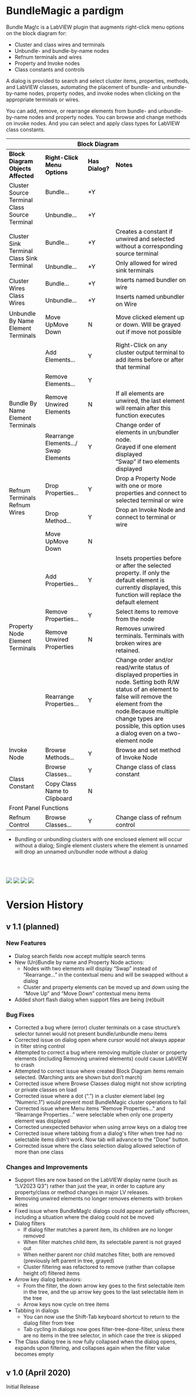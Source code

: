 # BundleMagic a pardigm
Bundle Mag!c is a LabVIEW plugin that augments right-click menu options on the block diagram for:

- Cluster and class wires and terminals
- Unbundle- and bundle-by-name nodes
- Refnum terminals and wires
- Property and Invoke nodes
- Class constants and controls

A dialog is provided to search and select cluster items, properties, methods, and LabVIEW classes, automating the placement of bundle- and unbundle-by-name nodes, property nodes, and invoke nodes when clicking on the appropriate terminals or wires.

You can add, remove, or rearrange elements from bundle- and unbundle-by-name nodes and property nodes. You can browse and change methods on invoke nodes. And you can  select and apply class types for LabVIEW class constants. 


<table class="tg">
<thead>
  <tr>
    <th class="tg-jut8" colspan="4"><span style="font-weight:700;font-style:normal;text-decoration:none;color:#000">Block Diagram </span></th>
  </tr>
</thead>
<tbody>
  <tr>
    <td class="tg-sd4m"><span style="font-weight:700;font-style:normal;text-decoration:none;color:#000">Block Diagram Objects Affected</span></td>
    <td class="tg-sd4m"><span style="font-weight:700;font-style:normal;text-decoration:none;color:#000">Right-Click Menu Options</span></td>
    <td class="tg-sd4m"><span style="font-weight:700;font-style:normal;text-decoration:none;color:#000">Has Dialog?</span></td>
    <td class="tg-sd4m"><span style="font-weight:700;font-style:normal;text-decoration:none;color:#000">Notes</span></td>
  </tr>
  <tr>
    <td class="tg-txwv" rowspan="2"><span style="font-weight:400;font-style:normal;text-decoration:none;color:#000">Cluster Source Terminal</span><br><span style="font-weight:400;font-style:normal;text-decoration:none;color:#000">Class Source Terminal</span></td>
    <td class="tg-0lax"><span style="font-weight:400;font-style:normal;text-decoration:none;color:#000">Bundle...</span></td>
    <td class="tg-1wig">*<span style="font-weight:400;font-style:normal;text-decoration:none;color:#000">Y</span></td>
    <td class="tg-0lax"></td>
  </tr>
  <tr>
    <td class="tg-0lax"><span style="font-weight:400;font-style:normal;text-decoration:none;color:#000">Unbundle...</span></td>
    <td class="tg-1wig">*<span style="font-weight:400;font-style:normal;text-decoration:none;color:#000">Y</span></td>
    <td class="tg-0lax"></td>
  </tr>
  <tr>
    <td class="tg-txwv" rowspan="2"><span style="font-weight:400;font-style:normal;text-decoration:none;color:#000">Cluster Sink Terminal</span><br><span style="font-weight:400;font-style:normal;text-decoration:none;color:#000">Class Sink Terminal</span></td>
    <td class="tg-0lax"><span style="font-weight:400;font-style:normal;text-decoration:none;color:#000">Bundle...</span></td>
    <td class="tg-1wig">*<span style="font-weight:400;font-style:normal;text-decoration:none;color:#000">Y</span></td>
    <td class="tg-0lax"><span style="font-weight:400;font-style:normal;text-decoration:none;color:#000">Creates a constant if unwired and selected without a corresponding source terminal</span></td>
  </tr>
  <tr>
    <td class="tg-0lax"><span style="font-weight:400;font-style:normal;text-decoration:none;color:#000">Unbundle...</span></td>
    <td class="tg-1wig">*<span style="font-weight:400;font-style:normal;text-decoration:none;color:#000">Y</span></td>
    <td class="tg-0lax"><span style="font-weight:400;font-style:normal;text-decoration:none;color:#000">Only allowed for wired sink terminals</span></td>
  </tr>
  <tr>
    <td class="tg-txwv" rowspan="2"><span style="font-weight:400;font-style:normal;text-decoration:none;color:#000">Cluster Wires</span><br><span style="font-weight:400;font-style:normal;text-decoration:none;color:#000">Class Wires</span></td>
    <td class="tg-0lax"><span style="font-weight:400;font-style:normal;text-decoration:none;color:#000">Bundle...</span></td>
    <td class="tg-1wig">*<span style="font-weight:400;font-style:normal;text-decoration:none;color:#000">Y</span></td>
    <td class="tg-0lax"><span style="font-weight:400;font-style:normal;text-decoration:none;color:#000">Inserts named bundler on wire</span></td>
  </tr>
  <tr>
    <td class="tg-0lax"><span style="font-weight:400;font-style:normal;text-decoration:none;color:#000">Unbundle...</span></td>
    <td class="tg-1wig">*<span style="font-weight:400;font-style:normal;text-decoration:none;color:#000">Y</span></td>
    <td class="tg-0lax"><span style="font-weight:400;font-style:normal;text-decoration:none;color:#000">Inserts named unbundler on Wire</span></td>
  </tr>
  <tr>
    <td class="tg-txwv"><span style="font-weight:400;font-style:normal;text-decoration:none;color:#000">Unbundle By Name Element Terminals</span></td>
    <td class="tg-0lax"><span style="font-weight:400;font-style:normal;text-decoration:none;color:#000">Move UpMove Down</span></td>
    <td class="tg-0lax"><span style="font-weight:400;font-style:normal;text-decoration:none;color:#000">N</span></td>
    <td class="tg-0lax"><span style="font-weight:400;font-style:normal;text-decoration:none;color:#000">Move clicked element up or down. WIll be grayed out if move not possible</span></td>
  </tr>
  <tr>
    <td class="tg-txwv" rowspan="4"><br><br><span style="font-weight:400;font-style:normal;text-decoration:none;color:#000">Bundle By Name Element Terminals</span></td>
    <td class="tg-0lax"><span style="font-weight:400;font-style:normal;text-decoration:none;color:#000">Add Elements...</span></td>
    <td class="tg-0lax"><span style="font-weight:400;font-style:normal;text-decoration:none;color:#000">Y</span></td>
    <td class="tg-0lax"><span style="font-weight:400;font-style:normal;text-decoration:none;color:#000">Right-Click on any cluster output terminal to add items before or after that terminal</span></td>
  </tr>
  <tr>
    <td class="tg-0lax"><span style="font-weight:400;font-style:normal;text-decoration:none;color:#000">Remove Elements...</span></td>
    <td class="tg-0lax"><span style="font-weight:400;font-style:normal;text-decoration:none;color:#000">Y</span></td>
    <td class="tg-0lax"></td>
  </tr>
  <tr>
    <td class="tg-0lax"><span style="font-weight:400;font-style:normal;text-decoration:none;color:#000">Remove Unwired Elements</span></td>
    <td class="tg-0lax"><span style="font-weight:400;font-style:normal;text-decoration:none;color:#000">N</span></td>
    <td class="tg-0lax"><span style="font-weight:400;font-style:normal;text-decoration:none;color:#000">If all elements are unwired, the last element will remain after this function executes</span></td>
  </tr>
  <tr>
    <td class="tg-0lax"><span style="font-weight:400;font-style:normal;text-decoration:none;color:#000">Rearrange Elements.../ Swap Elements</span></td>
    <td class="tg-0lax"><span style="font-weight:400;font-style:normal;text-decoration:none;color:#000">Y</span></td>
    <td class="tg-0lax"><span style="font-weight:400;font-style:normal;text-decoration:none;color:#000">Change order of elements in un/bundler node. </span><br><span style="font-weight:400;font-style:normal;text-decoration:none;color:#000">Grayed if one element displayed</span><br><span style="font-weight:400;font-style:normal;text-decoration:none;color:#000">“Swap” if two elements displayed</span></td>
  </tr>
  <tr>
    <td class="tg-txwv" rowspan="2"><span style="font-weight:400;font-style:normal;text-decoration:none;color:#000">Refnum Terminals</span><br><span style="font-weight:400;font-style:normal;text-decoration:none;color:#000">Refnum Wires</span></td>
    <td class="tg-0lax"><span style="font-weight:400;font-style:normal;text-decoration:none;color:#000">Drop Properties...</span></td>
    <td class="tg-0lax"><span style="font-weight:400;font-style:normal;text-decoration:none;color:#000">Y</span></td>
    <td class="tg-0lax"><span style="font-weight:400;font-style:normal;text-decoration:none;color:#000">Drop a Property Node with one or more properties and connect to selected terminal or wire</span></td>
  </tr>
  <tr>
    <td class="tg-0lax"><span style="font-weight:400;font-style:normal;text-decoration:none;color:#000">Drop Method...</span></td>
    <td class="tg-0lax"><span style="font-weight:400;font-style:normal;text-decoration:none;color:#000">Y</span></td>
    <td class="tg-0lax"><span style="font-weight:400;font-style:normal;text-decoration:none;color:#000">Drop an Invoke Node and connect to terminal or wire</span></td>
  </tr>
  <tr>
    <td class="tg-txwv" rowspan="5"><span style="font-weight:400;font-style:normal;text-decoration:none;color:#000">Property Node Element Terminals</span></td>
    <td class="tg-0lax"><span style="font-weight:400;font-style:normal;text-decoration:none;color:#000">Move UpMove Down</span></td>
    <td class="tg-0lax"><span style="font-weight:400;font-style:normal;text-decoration:none;color:#000">N</span></td>
    <td class="tg-0lax"></td>
  </tr>
  <tr>
    <td class="tg-0lax"><span style="font-weight:400;font-style:normal;text-decoration:none;color:#000">Add Properties...</span></td>
    <td class="tg-0lax"><span style="font-weight:400;font-style:normal;text-decoration:none;color:#000">Y</span></td>
    <td class="tg-0lax"><span style="font-weight:400;font-style:normal;text-decoration:none;color:#000">Insets properties before or after the selected property. If only the default element is currently displayed, this function will replace the default element</span></td>
  </tr>
  <tr>
    <td class="tg-0lax"><span style="font-weight:400;font-style:normal;text-decoration:none;color:#000">Remove Properties...</span></td>
    <td class="tg-0lax"><span style="font-weight:400;font-style:normal;text-decoration:none;color:#000">Y</span></td>
    <td class="tg-0lax"><span style="font-weight:400;font-style:normal;text-decoration:none;color:#000">Select items to remove from the node</span></td>
  </tr>
  <tr>
    <td class="tg-0lax"><span style="font-weight:400;font-style:normal;text-decoration:none;color:#000">Remove Unwired Properties</span></td>
    <td class="tg-0lax"><span style="font-weight:400;font-style:normal;text-decoration:none;color:#000">N</span></td>
    <td class="tg-0lax"><span style="font-weight:400;font-style:normal;text-decoration:none;color:#000">Removes unwired terminals. Terminals with broken wires are retained.</span></td>
  </tr>
  <tr>
    <td class="tg-0lax"><span style="font-weight:400;font-style:normal;text-decoration:none;color:#000">Rearrange Properties…</span></td>
    <td class="tg-0lax"><span style="font-weight:400;font-style:normal;text-decoration:none;color:#000">Y</span></td>
    <td class="tg-0lax"><span style="font-weight:400;font-style:normal;text-decoration:none;color:#000">Change order and/or read/write status of displayed properties in node. Setting both R/W status of an element to false will remove the element from the node.Because multiple change types are possible, this option uses a dialog even on a two-element node</span></td>
  </tr>
  <tr>
    <td class="tg-txwv"><span style="font-weight:400;font-style:normal;text-decoration:none;color:#000">Invoke Node</span></td>
    <td class="tg-0lax"><span style="font-weight:400;font-style:normal;text-decoration:none;color:#000">Browse Methods...</span></td>
    <td class="tg-0lax"><span style="font-weight:400;font-style:normal;text-decoration:none;color:#000">Y</span></td>
    <td class="tg-0lax"><span style="font-weight:400;font-style:normal;text-decoration:none;color:#000">Browse and set method of Invoke Node</span></td>
  </tr>
  <tr>
    <td class="tg-txwv" rowspan="2"><span style="font-weight:400;font-style:normal;text-decoration:none;color:#000">Class Constant</span></td>
    <td class="tg-0lax"><span style="font-weight:400;font-style:normal;text-decoration:none;color:#000">Browse Classes...</span></td>
    <td class="tg-0lax"><span style="font-weight:400;font-style:normal;text-decoration:none;color:#000">Y</span></td>
    <td class="tg-0lax"><span style="font-weight:400;font-style:normal;text-decoration:none;color:#000">Change class of class constant</span></td>
  </tr>
  <tr>
    <td class="tg-0lax"><span style="font-weight:400;font-style:normal;text-decoration:none;color:#000">Copy Class Name to Clipboard</span></td>
    <td class="tg-0lax"><span style="font-weight:400;font-style:normal;text-decoration:none;color:#000">N</span></td>
    <td class="tg-0lax"></td>
  </tr>
  <tr>
    <td class="tg-lea3" colspan="4"><span style="font-weight:400;font-style:normal;text-decoration:none;color:#000">Front Panel Functions</span></td>
  </tr>
  <tr>
    <td class="tg-txwv"><span style="font-weight:400;font-style:normal;text-decoration:none;color:#000">Refnum Control</span></td>
    <td class="tg-0lax"><span style="font-weight:400;font-style:normal;text-decoration:none;color:#000">Browse Classes...</span></td>
    <td class="tg-0lax"><span style="font-weight:400;font-style:normal;text-decoration:none;color:#000">Y</span></td>
    <td class="tg-0lax"><span style="font-weight:400;font-style:normal;text-decoration:none;color:#000">Change class of refnum control</span></td>
  </tr>
</tbody>
</table>

* Bundling or unbundling clusters with one enclosed element will occur without a dialog; Single element clusters where the element is unnamed will drop an unnamed un/bundler node without a dialog


<br/><br/>

<p>
<img src="documents/Bundle Magic Images_1.png">
<img src="documents/Bundle Magic Images_2.png">
<img src="documents/Bundle Magic Images_3.png">
<img src="documents/Bundle Magic Images_4.png">
</p>

# Version History
## v 1.1 (planned)
### New Features
- Dialog search fields now accept multiple search terms
- New (Un)Bundle by name and Property Node actions:
  - Nodes with two elements will display “Swap” instead of “Rearrange…” in the contextual menu and will be swapped without a dialog
  - Cluster and property elements can be moved up and down using the “Move Up” and “Move Down” contextual menu items
- Added short flash dialog when support files are being (re)built
### Bug Fixes
- Corrected a bug where (error) cluster terminals on a case structure’s selector tunnel would not present bundle/unbundle menu items
- Corrected issue on dialog open where cursor would not always appear in filter string control
- Attempted to correct a bug where removing multiple cluster or property elements (including Removing unwired elements) could cause LabVIEW to crash 
- Attempted to correct issue where created Block Diagram items remain selected. (Marching ants are shown but don’t march)
- Corrected issue where Browse Classes dialog might not show scripting or private classes on load
- Corrected issue where a dot (“.”) in a cluster element label (eg “Numeric.1”) would prevent most BundleMagic cluster operations to fail
- Corrected issue where Menu items “Remove Properties…” and “Rearrange Properties…” were selectable when only one property element was displayed
- Corrected unexpected behavior when using arrow keys on a dialog tree
- Corrected issue where tabbing from a dialog's filter when tree had no selectable items didn't work. Now tab will advance to the "Done" button.
- Corrected issue where the class selection dialog allowed selection of more than one class

### Changes and Improvements
- Support files are now based on the LabVIEW display name (such as “LV2023 Q3") rather than just the year, in order to capture any property/class or method changes in major LV releases.
- Removing unwired elements no longer removes elements with broken wires
- Fixed issue where BundleMag!c dialogs could appear partially offscreen, including a situation where the dialog could not be moved
- Dialog filters 
  - If dialog filter matches a parent item, its children are no longer removed
  - When filter matches child item, its selectable parent is not grayed out
  - When neither parent nor child matches filter, both are removed (previously left parent in tree, grayed)
  - Cluster filtering was refactored to remove (rather than collapse height of) filtered items
- Arrow key dialog behaviors:
  - From the filter, the down arrow key goes to the first selectable item in the tree, and the up arrow key goes to the last selectable item in the tree
  - Arrow keys now cycle on tree items
- Tabbing in dialogs
  - You can now use the Shift-Tab keyboard shortcut to return to the dialog filter from tree
  - Tab cycling in dialogs now goes filter-tree-done-filter, unless there are no items in the tree selector, in which case the tree is skipped
- The Class dialog tree is now fully collapsed when the dialog opens, expands upon filtering, and collapses again when the filter value becomes empty

## v 1.0 (April 2020)
Initial Release

